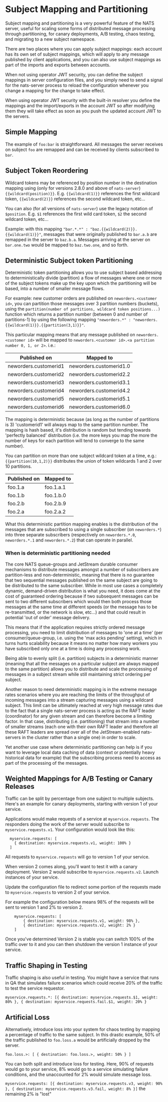 # Subject Mapping and Partitioning

Subject mapping and partitioning is a very powerful feature of the NATS server, useful for scaling some forms of distributed message processing through partitioning, for canary deployments, A/B testing, chaos testing, and migrating to a new subject namespace.

There are two places where you can apply subject mappings: each account has its own set of subject mappings, which will apply to any message published by client applications, and you can also use subject mappings as part of the imports and exports between accounts.

When not using operator JWT security, you can define the subject mappings in server configuration files, and you simply need to send a signal for the nats-server process to reload the configuration whenever you change a mapping for the change to take effect. 

When using operator JWT security with the built-in resolver you define the mappings and the import/exports in the account JWT so after modifying them they will take effect as soon as you push the updated account JWT to the servers.

## Simple Mapping

The example of `foo:bar` is straightforward. All messages the server receives on subject `foo` are remapped and can be received by clients subscribed to `bar`.

## Subject Token Reordering

Wildcard tokens may be referenced by position number in the destination mapping using (only for versions 2.8.0 and above of `nats-server`) `{{wildcard(position)}}`. E.g. `{{wildcard(1)}}` references the first wildcard token, `{{wildcard(2)}}` references the second wildcard token, etc...

You can also (for all versions of `nats-server`) use the legacy notation of `$position`. E.g. `$1` references the first wild card token, `$2` the second wildcard token, etc...

Example: with this mapping `"bar.*.*" : "baz.{{wildcard(2)}}.{{wildcard(1)}}"`, messages that were originally published to `bar.a.b` are remapped in the server to `baz.b.a`. Messages arriving at the server on `bar.one.two` would be mapped to `baz.two.one`, and so forth.

## Deterministic Subject token Partitioning

Deterministic token partitioning allows you to use subject based addressing to deterministically divide (partition) a flow of messages where one or more of the subject tokens make up the key upon which the partitioning will be based, into a number of smaller message flows.

For example: new customer orders are published on `neworders.<customer id>`, you can partition those messages over 3 partition numbers (buckets), using the `partition(number of partitions, wildcard token positions...)` function which returns a partition number (between 0 and number of partitions-1) by using the following mapping `"neworders.*" : "neworders.{{wildcard(1)}}.{{partition(3,1)}}"`.

This particular mapping means that any message published on `neworders.<customer id>` will be mapped to `neworders.<customer id>.<a partition number 0, 1, or 2>`. i.e.:


| Published on          | Mapped to               |
|-----------------------|-------------------------|
| neworders.customerid1 | neworders.customerid1.0 |
| neworders.customerid2 | neworders.customerid2.2 |
| neworders.customerid3 | neworders.customerid3.1 |
| neworders.customerid4 | neworders.customerid4.2 |
| neworders.customerid5 | neworders.customerid5.1 |
| neworders.customerid6 | neworders.customerid6.0 |

The mapping is deterministic because (as long as the number of partitions is 3) 'customerid1' will always map to the same partition number. The mapping is hash based, it's distribution is random but tending towards 'perfectly balanced' distribution (i.e. the more keys you map the more the number of keys for each partition will tend to converge to the same number).

You can partition on more than one subject wildcard token at a time, e.g.: `{{partition(10,1,2)}}` distributes the union of token wildcards 1 and 2 over 10 partitions.

| Published on | Mapped to |
|--------------|-----------|
| foo.1.a      | foo.1.a.1 |
| foo.1.b      | foo.1.b.0 |
| foo.2.b      | foo.2.b.9 |
| foo.2.a      | foo.2.a.2 |

What this deterministic partition mapping enables is the distribution of the messages that are subscribed to using a single subscriber (on `neworders.*`) into three separate subscribers (respectively on `neworders.*.0`, `neworders.*.1` and `neworders.*.2`) that can operate in parallel.

### When is deterministic partitioning needed

The core NATS queue-groups and JetStream durable consumer mechanisms to distribute messages amongst a number of subscribers are partition-less and non-deterministic, meaning that there is no guarantee that two sequential messages published on the same subject are going to be distributed to the same subscriber. While in most use cases a completely dynamic, demand-driven distribution is what you need, it does come at the cost of guaranteed ordering because if two subsequent messages can be sent to two different subscribers which would then both process those messages at the same time at different speeds (or the message has to be re-transmitted, or the network is slow, etc...) and that could result in potential 'out of order' message delivery. 

This means that if the application requires strictly ordered message processing, you need to limit distribution of messages to 'one at a time' (per consumer/queue-group, i.e. using the 'max acks pending' setting), which in turns hurts scalability because it means no matter how many workers you have subscribed only one at a time is doing any processing work.

Being able to evenly split (i.e. partition) subjects in a deterministic manner (meaning that all the messages on a particular subject are always mapped to the same partition) allows you to distribute and scale the processing of messages in a subject stream while still maintaining strict ordering per subject.

Another reason to need deterministic mapping is in the extreme message rates scenarios where you are reaching the limits of the throughput of incoming messages into a stream capturing messages using a wildcard subject. This limit can be ultimately reached at very high message rates due to the fact that a single nats-server process is acting as the RAFT leader (coordinator) for any given stream and can therefore become a limiting factor. In that case, distributing (i.e. partitioning) that stream into a number of smaller streams (each one with their own RAFT leader and therefore all these RAFT leaders are spread over all of the JetStream-enabled nats-servers in the cluster rather than a single one) in order to scale.

Yet another use case where deterministic partitioning can help is if you want to leverage local data caching of data (context or potentially heavy historical data for example) that the subscribing process need to access as part of the processing of the messages.

## Weighted Mappings for A/B Testing or Canary Releases

Traffic can be split by percentage from one subject to multiple subjects. Here's an example for canary deployments, starting with version 1 of your service.

Applications would make requests of a service at `myservice.requests`. The responders doing the work of the server would subscribe to `myservice.requests.v1`. Your configuration would look like this:

```
  myservice.requests: [
    { destination: myservice.requests.v1, weight: 100% }
  ]
```

All requests to `myservice.requests` will go to version 1 of your service.

When version 2 comes along, you'll want to test it with a canary deployment. Version 2 would subscribe to `myservice.requests.v2`. Launch instances of your service.

Update the configuration file to redirect some portion of the requests made to `myservice.requests` to version 2 of your service.

For example the configuration below means 98% of the requests will be sent to version 1 and 2% to version 2.

```
    myservice.requests: [
        { destination: myservice.requests.v1, weight: 98% },
        { destination: myservice.requests.v2, weight: 2% }
    ]
```

Once you've determined Version 2 is stable you can switch 100% of the traffic over to it and you can then shutdown the version 1 instance of your service.

## Traffic Shaping in Testing

Traffic shaping is also useful in testing. You might have a service that runs in QA that simulates failure scenarios which could receive 20% of the traffic to test the service requestor.

`myservice.requests.*: [{ destination: myservice.requests.$1, weight: 80% }, { destination: myservice.requests.fail.$1, weight: 20% }`

## Artificial Loss

Alternatively, introduce loss into your system for chaos testing by mapping a percentage of traffic to the same subject. In this drastic example, 50% of the traffic published to `foo.loss.a` would be artificially dropped by the server.

`foo.loss.>: [ { destination: foo.loss.>, weight: 50% } ]`

You can both split and introduce loss for testing. Here, 90% of requests would go to your service, 8% would go to a service simulating failure conditions, and the unaccounted for 2% would simulate message loss.

`myservice.requests: [{ destination: myservice.requests.v3, weight: 90% }, { destination: myservice.requests.v3.fail, weight: 8% }]` the remaining 2% is "lost"
